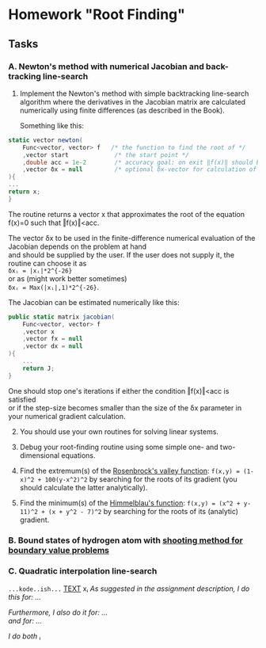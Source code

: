 # Homework "Root Finding"

## Tasks

### A. Newton's method with numerical Jacobian and back-tracking line-search

1. Implement the Newton's method with simple backtracking line-search algorithm where the derivatives in the Jacobian matrix are calculated numerically using finite differences (as described in the Book).  

   Something like this:

```csharp
static vector newton(
    Func<vector, vector> f   /* the function to find the root of */
    ,vector start             /* the start point */
    ,double acc = 1e-2        /* accuracy goal: on exit ‖f(x)‖ should be < acc */
    ,vector δx = null         /* optional δx-vector for calculation of Jacobian */
){
...
return x;
}
```
   The routine returns a vector x that approximates the root of the equation f(x)=0 such that ‖f(x)‖<acc.  

   The vector δx to be used in the finite-difference numerical evaluation of the Jacobian depends on the problem at hand  
   and should be supplied by the user. If the user does not supply it, the routine can choose it as  
   `δxᵢ = |xᵢ|*2^{-26}`  
   or as (might work better sometimes)  
   `δxᵢ = Max(|xᵢ|,1)*2^{-26}`.

   The Jacobian can be estimated numerically like this:

```csharp
public static matrix jacobian(
    Func<vector, vector> f
    ,vector x
    ,vector fx = null
    ,vector dx = null
){
    ...
    return J;
}
```

   One should stop one's iterations if either the condition ‖f(x)‖<acc is satisfied  
   or if the step-size becomes smaller than the size of the δx parameter in your numerical gradient calculation.

2. You should use your own routines for solving linear systems.

3. Debug your root-finding routine using some simple one- and two-dimensional equations.

4. Find the extremum(s) of the [Rosenbrock's valley function](https://en.wikipedia.org/wiki/Rosenbrock_function): `f(x,y) = (1-x)^2 + 100(y-x^2)^2` by searching for the roots of its gradient (you should calculate the latter analytically).

5. Find the minimum(s) of the [Himmelblau's function](https://en.wikipedia.org/wiki/Himmelblau%27s_function): `f(x,y) = (x^2 + y-11)^2 + (x + y^2 - 7)^2` by searching for the roots of its (analytic) gradient.

### B. Bound states of hydrogen atom with [shooting method for boundary value problems](https://en.wikipedia.org/wiki/Shooting_method)
  
### C. Quadratic interpolation line-search

`...kode..ish...`
[TEXT](LINK)
xᵢ
*As suggested in the assignment description, I do this for: ...*  

*Furthermore, I also do it for: ...*  
*and for: ...*  

*I do both*
ᵢ
